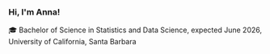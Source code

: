 ### Hi, I'm Anna!

🎓 Bachelor of Science in Statistics and Data Science, expected June 2026, University of California, Santa Barbara
